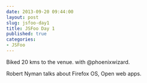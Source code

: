 ```yaml
---
date: 2013-09-20 09:44:00
layout: post
slug: jsfoo-day1
title: JSFoo Day 1
published: true
categories:
- JSFoo
---
```


Biked 20 kms to the venue. with @phoenixwizard.

Robert Nyman talks about Firefox OS, Open web apps.

